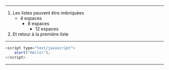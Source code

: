 

---
1. Les listes peuvent être imbriquées
    * 4 espaces
        - 8 espaces
            + 12 espaces
2. Et retour à la première liste
---
``` javascript
<script type="text/javascript">
    alert("Hello!");
</script>
```
***
